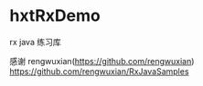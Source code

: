 # hxtRxDemo


rx java 练习库

感谢 rengwuxian(https://github.com/rengwuxian)
https://github.com/rengwuxian/RxJavaSamples
